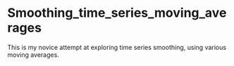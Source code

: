 # Smoothing_time_series_moving_averages
This is my novice attempt at exploring time series smoothing, using various moving averages.
